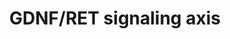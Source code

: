 ---
annotations:
- id: DOID:0080205
  type: Disease Ontology
  value: CAKUT
- id: PW:0000004
  parent: regulatory pathway
  type: Pathway Ontology
  value: regulatory pathway
authors:
- S. Arnouts
- Fehrhart
- Eweitz
description: GDNF-RET signalling is at the core of the signalling network in kidney
  development. These signalling interactions between the metanephric mesenchyme and
  the nephric duct are crucial to ensure the induction of the ureter from the nephric
  duct.
last-edited: 2021-05-07
organisms:
- Mus musculus
redirect_from:
- /index.php/Pathway:WP4820
- /instance/WP4820
revision: null
schema-jsonld:
- '@context': https://schema.org/
  '@id': https://wikipathways.github.io/pathways/WP4820.html
  '@type': Dataset
  creator:
    '@type': Organization
    name: WikiPathways
  description: GDNF-RET signalling is at the core of the signalling network in kidney
    development. These signalling interactions between the metanephric mesenchyme
    and the nephric duct are crucial to ensure the induction of the ureter from the
    nephric duct.
  keywords:
  - Agtr2
  - Bmp4
  - Eya1
  - Fat4
  - Foxc1
  - Foxc2
  - Gata3
  - Gdnf
  - Gfra1
  - Gli3r
  - Grem1
  - Ift25
  - Ift27
  - Lim1
  - Pax2
  - Ret
  - Robo2
  - Sall1
  - Slit2
  - Sox11
  - Sox17
  - Spry1
  - β-cat
  license: CC0
  name: GDNF/RET signaling axis
seo: CreativeWork
title: GDNF/RET signaling axis
wpid: WP4820
---
